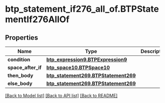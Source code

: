 # btp_statement_if276_all_of.BTPStatementIf276AllOf

## Properties
Name | Type | Description | Notes
------------ | ------------- | ------------- | -------------
**condition** | [**btp_expression9.BTPExpression9**](BTPExpression9.md) |  | [optional] 
**space_after_if** | [**btp_space10.BTPSpace10**](BTPSpace10.md) |  | [optional] 
**then_body** | [**btp_statement269.BTPStatement269**](BTPStatement269.md) |  | [optional] 
**else_body** | [**btp_statement269.BTPStatement269**](BTPStatement269.md) |  | [optional] 

[[Back to Model list]](../README.md#documentation-for-models) [[Back to API list]](../README.md#documentation-for-api-endpoints) [[Back to README]](../README.md)


